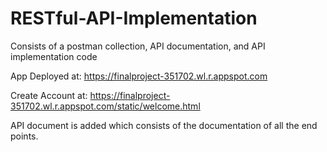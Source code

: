 # RESTful-API-Implementation
Consists of a postman collection, API documentation, and API implementation code

App Deployed at: https://finalproject-351702.wl.r.appspot.com

Create Account at: https://finalproject-351702.wl.r.appspot.com/static/welcome.html

API document is added which consists of the documentation of all the end points.
